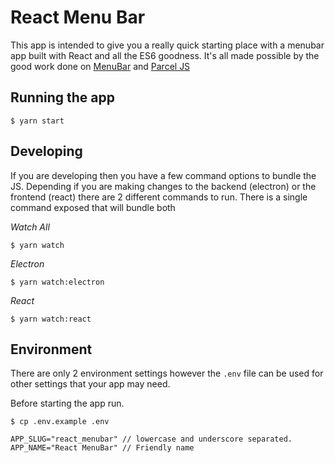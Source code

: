 # React Menu Bar

This app is intended to give you a really quick starting place with a menubar app built with React and all the ES6 goodness. It's all made possible by the good work done on [MenuBar](https://github.com/maxogden/menubar) and [Parcel JS](https://parceljs.org/)

## Running the app

```shell
$ yarn start
```

## Developing

If you are developing then you have a few command options to bundle the JS. Depending if you are making changes to the backend (electron) or the frontend (react) there are 2 different commands to run. There is a single command exposed that will bundle both

_Watch All_
```shell
$ yarn watch
```

_Electron_
```shell
$ yarn watch:electron
```

_React_
```shell
$ yarn watch:react
```

## Environment

There are only 2 environment settings however the `.env` file can be used for other settings that your app may need. 

Before starting the app run.
```
$ cp .env.example .env
```

```
APP_SLUG="react_menubar" // lowercase and underscore separated.
APP_NAME="React MenuBar" // Friendly name
```